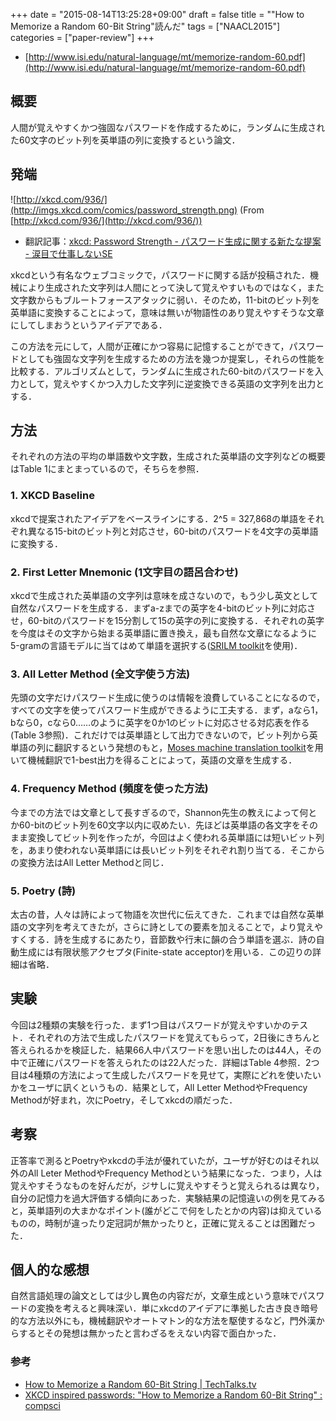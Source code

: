 +++
date = "2015-08-14T13:25:28+09:00"
draft = false
title = "\"How to Memorize a Random 60-Bit String\"読んだ"
tags = ["NAACL2015"]
categories = ["paper-review"]
+++

- [http://www.isi.edu/natural-language/mt/memorize-random-60.pdf](http://www.isi.edu/natural-language/mt/memorize-random-60.pdf)

## 概要

人間が覚えやすくかつ強固なパスワードを作成するために，ランダムに生成された60文字のビット列を英単語の列に変換するという論文．

## 発端

![http://xkcd.com/936/](http://imgs.xkcd.com/comics/password_strength.png)
(From [http://xkcd.com/936/](http://xkcd.com/936/))

- 翻訳記事：[xkcd: Password Strength - パスワード生成に関する新たな提案 - 涙目で仕事しないSE](http://naglly.com/archives/2011/08/xkcd-password-strength.php)


xkcdという有名なウェブコミックで，パスワードに関する話が投稿された．機械により生成された文字列は人間にとって決して覚えやすいものではなく，また文字数からもブルートフォースアタックに弱い．そのため，11-bitのビット列を英単語に変換することによって，意味は無いが物語性のあり覚えやすそうな文章にしてしまおうというアイデアである．

この方法を元にして，人間が正確にかつ容易に記憶することができて，パスワードとしても強固な文字列を生成するための方法を幾つか提案し，それらの性能を比較する．アルゴリズムとして，ランダムに生成された60-bitのパスワードを入力として，覚えやすくかつ入力した文字列に逆変換できる英語の文字列を出力とする．

## 方法

それぞれの方法の平均の単語数や文字数，生成された英単語の文字列などの概要はTable 1にまとまっているので，そちらを参照．

### 1. XKCD Baseline
xkcdで提案されたアイデアをベースラインにする．2^5 = 327,868の単語をそれぞれ異なる15-bitのビット列と対応させ，60-bitのパスワードを4文字の英単語に変換する．

### 2. First Letter Mnemonic (1文字目の語呂合わせ)

xkcdで生成された英単語の文字列は意味を成さないので，もう少し英文として自然なパスワードを生成する．まずa-zまでの英字を4-bitのビット列に対応させ，60-bitのパスワードを15分割して15の英字の列に変換する．それぞれの英字を今度はその文字から始まる英単語に置き換え，最も自然な文章になるように5-gramの言語モデルに当てはめて単語を選択する([SRILM toolkit](http://www.speech.sri.com/projects/srilm/)を使用)．

### 3. All Letter Method (全文字使う方法)
先頭の文字だけパスワード生成に使うのは情報を浪費していることになるので，すべての文字を使ってパスワード生成ができるように工夫する．まず，aなら1，bなら0，cなら0……のように英字を0か1のビットに対応させる対応表を作る(Table 3参照)．これだけでは英単語として出力できないので，ビット列から英単語の列に翻訳するという発想のもと，[Moses machine translation toolkit](http://www.statmt.org/moses/)を用いて機械翻訳で1-best出力を得ることによって，英語の文章を生成する．

### 4. Frequency Method (頻度を使った方法)
今までの方法では文章として長すぎるので，Shannon先生の教えによって何とか60-bitのビット列を60文字以内に収めたい．先ほどは英単語の各文字をそのまま変換してビット列を作ったが，今回はよく使われる英単語には短いビット列を，あまり使われない英単語には長いビット列をそれぞれ割り当てる．そこからの変換方法はAll Letter Methodと同じ．

### 5. Poetry (詩)
太古の昔，人々は詩によって物語を次世代に伝えてきた．これまでは自然な英単語の文字列を考えてきたが，さらに詩としての要素を加えることで，より覚えやすくする．詩を生成するにあたり，音節数や行末に韻の合う単語を選ぶ．詩の自動生成には有限状態アクセプタ(Finite-state acceptor)を用いる．この辺りの詳細は省略．

## 実験

今回は2種類の実験を行った．まず1つ目はパスワードが覚えやすいかのテスト．それぞれの方法で生成したパスワードを覚えてもらって，2日後にきちんと答えられるかを検証した．結果66人中パスワードを思い出したのは44人，その中で正確にパスワードを答えられたのは22人だった．詳細はTable 4参照．2つ目は4種類の方法によって生成したパスワードを見せて，実際にどれを使いたいかをユーザに訊くというもの．結果として，All Letter MethodやFrequency Methodが好まれ，次にPoetry，そしてxkcdの順だった．

## 考察

正答率で測るとPoetryやxkcdの手法が優れていたが，ユーザが好むのはそれ以外のAll Leter MethodやFrequency Methodという結果になった．つまり，人は覚えやすそうなものを好んだが，ジサしに覚えやすそうと覚えられるは異なり，自分の記憶力を過大評価する傾向にあった．実験結果の記憶違いの例を見てみると，英単語列の大まかなポイント(誰がどこで何をしたとかの内容)は抑えているものの，時制が違ったり定冠詞が無かったりと，正確に覚えることは困難だった．

## 個人的な感想

自然言語処理の論文としては少し異色の内容だが，文章生成という意味でパスワードの変換を考えると興味深い．単にxkcdのアイデアに準拠した古き良き暗号的な方法以外にも，機械翻訳やオートマトン的な方法を駆使するなど，門外漢からするとその発想は無かったと言わざるをえない内容で面白かった．

### 参考

- [How to Memorize a Random 60-Bit String | TechTalks.tv](http://techtalks.tv/talks/how-to-memorize-a-random-60-bit-string/61547/)
- [XKCD inspired passwords: "How to Memorize a Random 60-Bit String" : compsci](https://www.reddit.com/r/compsci/comments/31812v/xkcd_inspired_passwords_how_to_memorize_a_random/)
